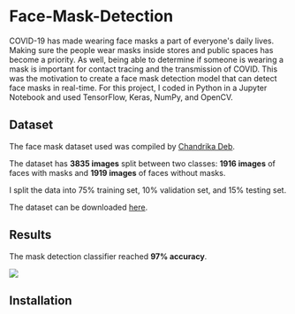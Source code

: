 # Face-Mask-Detection

COVID-19 has made wearing face masks a part of everyone's daily lives. Making sure the people wear masks inside stores and public spaces has become a priority. As well, being able to determine if someone is wearing a mask is important for contact tracing and the transmission of COVID. This was the motivation to create a face mask detection model that can detect face masks in real-time. For this project, I coded in Python in a Jupyter Notebook and used TensorFlow, Keras, NumPy, and OpenCV.

## Dataset

The face mask dataset used was compiled by [Chandrika Deb](https://github.com/chandrikadeb7). 

The dataset has **3835 images** split between two classes: **1916 images** of faces with masks and **1919 images** of faces without masks.

I split the data into 75% training set, 10% validation set, and 15% testing set.

The dataset can be downloaded [here](https://drive.google.com/drive/folders/1XDte2DL2Mf_hw4NsmGst7QtYoU7sMBVG).

## Results

The mask detection classifier reached **97% accuracy**.

![](mask-detection-demo.gif)

## Installation

